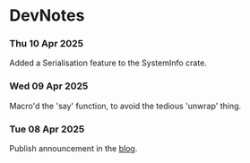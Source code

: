 # DevNotes

### Thu 10 Apr 2025
Added a Serialisation feature to the SystemInfo crate.

### Wed 09 Apr 2025
Macro'd the 'say' function, to avoid the tedious 'unwrap' thing.

### Tue 08 Apr 2025
Publish announcement in the [blog](https://www.webtarget.co.uk/blog/we-make-no-claims-but-we-use-it/).
